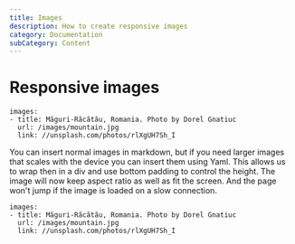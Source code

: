 ```yaml
---
title: Images
description: How to create responsive images
category: Documentation
subCategory: Content
---
```


# Responsive images

```styledYaml
images:
- title: Măguri-Răcătău, Romania. Photo by Dorel Gnatiuc
  url: /images/mountain.jpg
  link: //unsplash.com/photos/rlXgUH7Sh_I
```

You can insert normal images in markdown, but if you need larger images that scales with the device you can insert them using Yaml. This allows us to wrap then in a div and use bottom padding to control the height. The image will now keep aspect ratio as well as fit the screen. And the page won't jump if the image is loaded on a slow connection.

```highlight
images:
- title: Măguri-Răcătău, Romania. Photo by Dorel Gnatiuc
  url: /images/mountain.jpg
  link: //unsplash.com/photos/rlXgUH7Sh_I
```